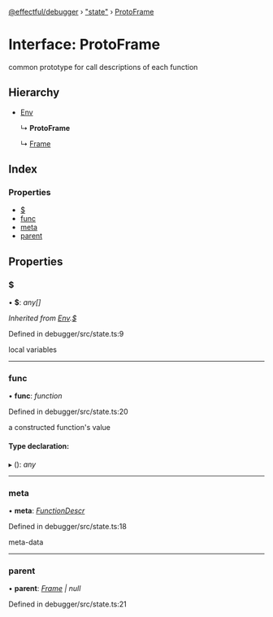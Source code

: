 [@effectful/debugger](../README.md) › ["state"](../modules/_state_.md) › [ProtoFrame](_state_.protoframe.md)

# Interface: ProtoFrame

common prototype for call descriptions of each function

## Hierarchy

* [Env](_state_.env.md)

  ↳ **ProtoFrame**

  ↳ [Frame](_state_.frame.md)

## Index

### Properties

* [$](_state_.protoframe.md#)
* [func](_state_.protoframe.md#func)
* [meta](_state_.protoframe.md#meta)
* [parent](_state_.protoframe.md#parent)

## Properties

###  $

• **$**: *any[]*

*Inherited from [Env](_state_.env.md).[$](_state_.env.md#)*

Defined in debugger/src/state.ts:9

local variables

___

###  func

• **func**: *function*

Defined in debugger/src/state.ts:20

a constructed function's value

#### Type declaration:

▸ (): *any*

___

###  meta

• **meta**: *[FunctionDescr](../modules/_state_.md#functiondescr)*

Defined in debugger/src/state.ts:18

meta-data

___

###  parent

• **parent**: *[Frame](_state_.frame.md) | null*

Defined in debugger/src/state.ts:21
